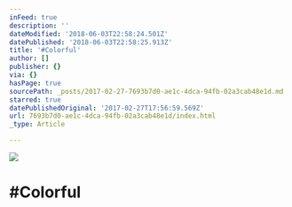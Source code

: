 ```yaml
---
inFeed: true
description: ''
dateModified: '2018-06-03T22:58:24.501Z'
datePublished: '2018-06-03T22:58:25.913Z'
title: '#Colorful'
author: []
publisher: {}
via: {}
hasPage: true
sourcePath: _posts/2017-02-27-7693b7d0-ae1c-4dca-94fb-02a3cab48e1d.md
starred: true
datePublishedOriginal: '2017-02-27T17:56:59.569Z'
url: 7693b7d0-ae1c-4dca-94fb-02a3cab48e1d/index.html
_type: Article

---
```

![](https://imgflo.herokuapp.com/graph/2b2431f8e7ba7b0/5c84629afe4aaf5f9804e1944feb56b4/noop.jpg?input=https%3A%2F%2Fscontent.xx.fbcdn.net%2Fv%2Ft1.0-9%2Fp720x720%2F11745852_10200633893805256_5932725123444911504_n.jpg%3Foh%3D0edd8df09f4dccaf01cb239242649fad%26oe%3D59462177)

# \#Colorful